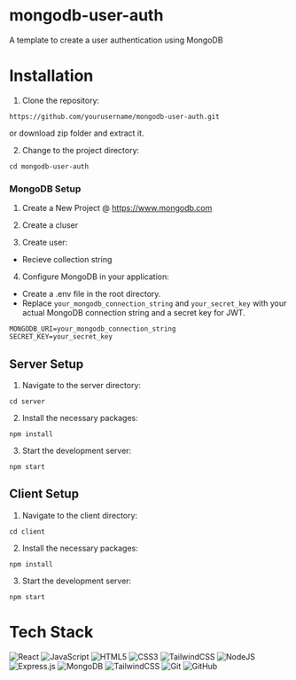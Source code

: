 # mongodb-user-auth

A template to create a user authentication using MongoDB

# Installation
1. Clone the repository:
```
https://github.com/yourusername/mongodb-user-auth.git
```
or download zip folder and extract it.

2. Change to the project directory:
```
cd mongodb-user-auth
```

### MongoDB Setup 
1. Create a New Project @ https://www.mongodb.com

2. Create a cluser

3. Create user:
- Recieve collection string

4. Configure MongoDB in your application:
- Create a .env file in the root directory.
- Replace `your_mongodb_connection_string` and `your_secret_key` with your actual MongoDB connection string and a secret key for JWT.
```
MONGODB_URI=your_mongodb_connection_string
SECRET_KEY=your_secret_key
```


## Server Setup
1. Navigate to the server directory:
```
cd server
```

2. Install the necessary packages:
```
npm install
```

3. Start the development server:
```
npm start
```

## Client Setup
1. Navigate to the client directory:
```
cd client
```

2. Install the necessary packages:
```
npm install
```

3. Start the development server:
```
npm start
```

# Tech Stack
![React](https://img.shields.io/badge/react-%2320232a.svg?style=for-the-badge&logo=react&logoColor=%2361DAFB)
![JavaScript](https://img.shields.io/badge/javascript-%23323330.svg?style=for-the-badge&logo=javascript&logoColor=%23F7DF1E)
![HTML5](https://img.shields.io/badge/html5-%23E34F26.svg?style=for-the-badge&logo=html5&logoColor=white)
![CSS3](https://img.shields.io/badge/css3-%231572B6.svg?style=for-the-badge&logo=css3&logoColor=white)
![TailwindCSS](https://img.shields.io/badge/tailwindcss-%2338B2AC.svg?style=for-the-badge&logo=tailwind-css&logoColor=white)
![NodeJS](https://img.shields.io/badge/node.js-6DA55F?style=for-the-badge&logo=node.js&logoColor=white)
![Express.js](https://img.shields.io/badge/express.js-%23404d59.svg?style=for-the-badge&logo=express&logoColor=%2361DAFB)
![MongoDB](https://img.shields.io/badge/MongoDB-%234ea94b.svg?style=for-the-badge&logo=mongodb&logoColor=white)
![TailwindCSS](https://img.shields.io/badge/tailwindcss-%2338B2AC.svg?style=for-the-badge&logo=tailwind-css&logoColor=white)
![Git](https://img.shields.io/badge/git-%23F05033.svg?style=for-the-badge&logo=git&logoColor=white)
![GitHub](https://img.shields.io/badge/github-%23121011.svg?style=for-the-badge&logo=github&logoColor=white)
